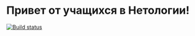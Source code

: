 # Привет от учащихся в Нетологии!

[![Build status](https://ci.appveyor.com/api/projects/status/8wo2k05sgseqaqr2?svg=true)](https://ci.appveyor.com/project/AlexanderSamisko/ahj-env)

